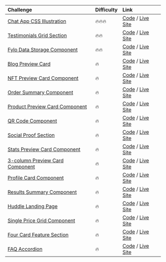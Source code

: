 | Challenge                                                                                                                        | Difficulty | Link                                                                                                                                                                                                        |
| :------------------------------------------------------------------------------------------------------------------------------- | :--------- | :---------------------------------------------------------------------------------------------------------------------------------------------------------------------------------------------------------- |
| [Chat App CSS Illustration](https://www.frontendmentor.io/challenges/chat-app-css-illustration-O5auMkFqY)                        | 🔥🔥🔥     | [Code](https://github.com/beniusis/frontendmentor-challenges/tree/main/chat-app-css-illustration) / [Live Site](https://beniusis.github.io/frontendmentor-challenges/chat-app-css-illustration)             |
| [Testimonials Grid Section](https://www.frontendmentor.io/challenges/testimonials-grid-section-Nnw6J7Un7)                        | 🔥🔥       | [Code](https://github.com/beniusis/frontendmentor-challenges/tree/main/testimonials-grid-section) / [Live Site](https://beniusis.github.io/frontendmentor-challenges/testimonials-grid-section)             |
| [Fylo Data Storage Component](https://www.frontendmentor.io/challenges/fylo-data-storage-component-1dZPRbV5n)                    | 🔥🔥       | [Code](https://github.com/beniusis/frontendmentor-challenges/tree/main/fylo-data-storage-component) / [Live Site](https://beniusis.github.io/frontendmentor-challenges/fylo-data-storage-component)         |
| [Blog Preview Card](https://www.frontendmentor.io/challenges/blog-preview-card-ckPaj01IcS)                                       | 🔥         | [Code](https://github.com/beniusis/frontendmentor-challenges/tree/main/blog-preview-card) / [Live Site](https://beniusis.github.io/frontendmentor-challenges/blog-preview-card)                             |
| [NFT Preview Card Component](https://www.frontendmentor.io/challenges/nft-preview-card-component-SbdUL_w0U)                      | 🔥         | [Code](https://github.com/beniusis/frontendmentor-challenges/tree/main/nft-preview-card-component) / [Live Site](https://beniusis.github.io/frontendmentor-challenges/nft-preview-card-component)           |
| [Order Summary Component](https://www.frontendmentor.io/challenges/order-summary-component-QlPmajDUj)                            | 🔥         | [Code](https://github.com/beniusis/frontendmentor-challenges/tree/main/order-summary-component) / [Live Site](https://beniusis.github.io/frontendmentor-challenges/order-summary-component)                 |
| [Product Preview Card Component](https://www.frontendmentor.io/challenges/product-preview-card-component-GO7UmttRfa)             | 🔥         | [Code](https://github.com/beniusis/frontendmentor-challenges/tree/main/product-preview-card-component) / [Live Site](https://beniusis.github.io/frontendmentor-challenges/product-preview-card-component)   |
| [QR Code Component](https://www.frontendmentor.io/challenges/qr-code-component-iux_sIO_H)                                        | 🔥         | [Code](https://github.com/beniusis/frontendmentor-challenges/tree/main/qr-code-component) / [Live Site](https://beniusis.github.io/frontendmentor-challenges/qr-code-component)                             |
| [Social Proof Section](https://www.frontendmentor.io/challenges/social-proof-section-6e0qTv_bA)                                  | 🔥         | [Code](https://github.com/beniusis/frontendmentor-challenges/tree/main/social-proof-section) / [Live Site](https://beniusis.github.io/frontendmentor-challenges/social-proof-section)                       |
| [Stats Preview Card Component](https://www.frontendmentor.io/challenges/stats-preview-card-component-8JqbgoU62)                  | 🔥         | [Code](https://github.com/beniusis/frontendmentor-challenges/tree/main/stats-preview-card-component) / [Live Site](https://beniusis.github.io/frontendmentor-challenges/stats-preview-card-component)       |
| [3-column Preview Card Component](https://www.frontendmentor.io/challenges/3column-preview-card-component-pH92eAR2-)             | 🔥         | [Code](https://github.com/beniusis/frontendmentor-challenges/tree/main/3-column-preview-card-component) / [Live Site](https://beniusis.github.io/frontendmentor-challenges/3-column-preview-card-component) |
| [Profile Card Component](https://www.frontendmentor.io/challenges/profile-card-component-cfArpWshJ)                              | 🔥         | [Code](https://github.com/beniusis/frontendmentor-challenges/tree/main/profile-card-component) / [Live Site](https://beniusis.github.io/frontendmentor-challenges/profile-card-component)                   |
| [Results Summary Component](https://www.frontendmentor.io/challenges/results-summary-component-CE_K6s0maV)                       | 🔥         | [Code](https://github.com/beniusis/frontendmentor-challenges/tree/main/results-summary-component) / [Live Site](https://beniusis.github.io/frontendmentor-challenges/results-summary-component)             |
| [Huddle Landing Page](https://www.frontendmentor.io/challenges/huddle-landing-page-with-a-single-introductory-section-B_2Wvxgi0) | 🔥         | [Code](https://github.com/beniusis/frontendmentor-challenges/tree/main/huddle-landing-page) / [Live Site](https://beniusis.github.io/frontendmentor-challenges/huddle-landing-page)                         |
| [Single Price Grid Component](https://www.frontendmentor.io/challenges/single-price-grid-component-5ce41129d0ff452fec5abbbc)     | 🔥         | [Code](https://github.com/beniusis/frontendmentor-challenges/tree/main/single-price-grid-component) / [Live Site](https://beniusis.github.io/frontendmentor-challenges/single-price-grid-component)         |
| [Four Card Feature Section](https://www.frontendmentor.io/challenges/four-card-feature-section-weK1eFYK)                         | 🔥         | [Code](https://github.com/beniusis/frontendmentor-challenges/tree/main/four-card-feature-section) / [Live Site](https://beniusis.github.io/frontendmentor-challenges/four-card-feature-section)             |
| [FAQ Accordion](https://www.frontendmentor.io/challenges/faq-accordion-wyfFdeBwBz)                                               | 🔥         | [Code](https://github.com/beniusis/frontendmentor-challenges/tree/main/faq-accordion) / [Live Site](https://beniusis.github.io/frontendmentor-challenges/faq-accordion)                                     |
